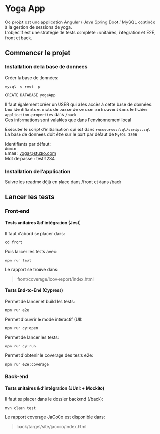 # Yoga App

Ce projet est une application Angular / Java Spring Boot / MySQL destinée à la gestion de sessions de yoga.\
L’objectif est une stratégie de tests complète : unitaires, intégration et E2E, front et back.

## Commencer le projet
### Installation de la base de données

Créer la base de données:
```
mysql -u root -p
```
```
CREATE DATABASE yogaApp
```
Il faut également créer un USER qui a les accès à cette base de données. \
Les identifiants et mots de passe de ce user se trouvent dans le fichier `application.properties` dans `/back` \
Ces informations sont valables que dans l'environnement local

Exécuter le script d’initialisation qui est dans  `ressources/sql/script.sql` \
La base de données doit être sur le port par défaut de `MySQL 3306` 

Identifiants par défaut:\
`Admin`\
Email : yoga@studio.com\
Mot de passe : test!1234

### Installation de l’application

Suivre les readme déjà en place dans /front et dans /back

## Lancer les tests

### Front-end

#### Tests unitaires & d’intégration (Jest)
Il faut d'abord se placer dans:
```
cd front
```

Puis lancer les tests avec:
```
npm run test
```

Le rapport se trouve dans:
> front/coverage/lcov-report/index.html 

#### Tests End-to-End (Cypress)

Permet de lancer et build les tests:
```
npm run e2e
```

Permet d'ouvrir le mode interactif (UI):
```
npm run cy:open
```

Permet de lancer les tests:
```
npm run cy:run
```

Permet d'obtenir le coverage des tests e2e:
```
npm run e2e:coverage
```

### Back-end 

#### Tests unitaires & d’intégration (JUnit + Mockito)
Il faut se placer dans le dossier backend (/back):
```
mvn clean test
```

Le rapport coverage JaCoCo est disponible dans:
> back/target/site/jacoco/index.html

